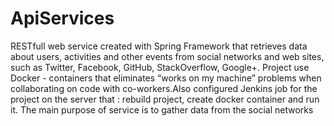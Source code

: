 # ApiServices
  RESTfull web service created with Spring Framework that retrieves data about users, activities and other events from social networks and web sites, such as Twitter, Facebook, GitHub, StackOverflow, Google+. 
  Project use Docker - containers that eliminates “works on my machine” problems when collaborating on code with co-workers.Also configured Jenkins job for the project on the server that : rebuild project, create docker container and run it.
  The main purpose of service is to gather data from the social networks

